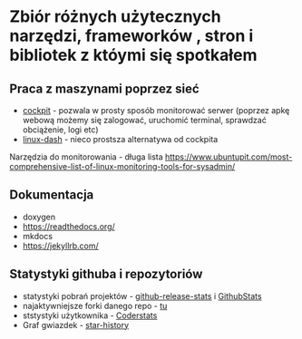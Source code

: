 # Zbiór różnych użytecznych narzędzi, frameworków , stron i bibliotek z któymi się spotkałem

## Praca z maszynami poprzez sieć

- [cockpit](https://cockpit-project.org/) - pozwala w prosty sposób monitorować serwer (poprzez apkę webową możemy się zalogować, uruchomić terminal, sprawdzać obciążenie, logi etc)
- [linux-dash](https://afaqurk.github.io/linux-dash/#/system-status) - nieco prostsza alternatywa od cockpita

Narzędzia do monitorowania - długa lista https://www.ubuntupit.com/most-comprehensive-list-of-linux-monitoring-tools-for-sysadmin/

## Dokumentacja

- doxygen
- https://readthedocs.org/
- mkdocs
- https://jekyllrb.com/

## Statystyki githuba i repozytoriów

- statystyki pobrań projektów - [github-release-stats](https://somsubhra.com/github-release-stats/) i [GithubStats](https://githubstats0.firebaseapp.com/)
- najaktywniejsze forki danego repo - [tu](https://techgaun.github.io/active-forks/index.html)
- ststystyki użytkownika - [Coderstats](https://coderstats.net/)
- Graf gwiazdek - [star-history](https://star-history.t9t.io/?ref=producthunt)
